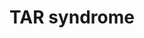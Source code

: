 ---
annotations:
- id: DOID:4
  type: Disease Ontology
  value: disease
- id: PW:0000013
  parent: disease pathway
  type: Pathway Ontology
  value: disease pathway
authors:
- Ewoud
- Jmillanacosta
- Fehrhart
description: 'The TAR syndrome (Thrombocytopenia with Absent Radius) is a rare genetic
  disorder caused by a deletion on the chromosome 1 (GRCh37: chr1:145,394,955-145,807,817
  according to Kirov et al. 2014 10.1016/j.biopsych.2013.07.022). The most notable
  symptoms are the absence of the radius bone, reduced platelet count and cardiac
  defects. Additionally, patients have an increased susceptibility for psychiatric
  disorders. '
last-edited: 2023-07-27
organisms:
- Homo sapiens
redirect_from:
- /index.php/Pathway:WP5362
- /instance/WP5362
- /instance/WP5362_r127046
revision: r127046
schema-jsonld:
- '@context': https://schema.org/
  '@id': https://wikipathways.github.io/pathways/WP5362.html
  '@type': Dataset
  creator:
    '@type': Organization
    name: WikiPathways
  description: 'The TAR syndrome (Thrombocytopenia with Absent Radius) is a rare genetic
    disorder caused by a deletion on the chromosome 1 (GRCh37: chr1:145,394,955-145,807,817
    according to Kirov et al. 2014 10.1016/j.biopsych.2013.07.022). The most notable
    symptoms are the absence of the radius bone, reduced platelet count and cardiac
    defects. Additionally, patients have an increased susceptibility for psychiatric
    disorders. '
  keywords:
  - AKAP10
  - ANKRD34A
  - ANKRD35
  - BCL2L13
  - BMP
  - BRF1
  - CCAR2
  - CD160
  - CD247
  - CD3
  - CFTR
  - CLCN3
  - CXCR4
  - Collagen
  - DDIT4
  - DNA
  - DNM1
  - EGFR
  - EIF4A3
  - FARP2
  - FLT3
  - FURIN
  - GNRHR2
  - GPR89A
  - HAMP
  - HDAC2
  - HJV
  - HLA-A
  - HLA-B
  - HLA-C
  - HLA-E
  - HLA-F
  - HLA-G
  - IFNG
  - ITGA10
  - ITGB1
  - Interferon Type I (Î±/Î²/Î´...)
  - LCK
  - LIX1L
  - MAGOH
  - MET
  - MITD1
  - MTA1
  - NFKB1
  - NUDT17
  - PDZK1
  - PDZK1IP1
  - PEX11B
  - PEX19
  - PI3K
  - PIAS3
  - POLR3C
  - POLR3F
  - POLR3G
  - POLR3GL
  - PYM1
  - RBCK1
  - RBM8A
  - RNA
  - RNF115
  - SIRT1
  - SLC22A12
  - SLC22A4
  - SLC34A3
  - SLC9A3R1
  - SLK
  - STAT3
  - SUMO2
  - TBP
  - TNFRSF14
  - TXN
  - TXNIP
  - UBE2I
  - ZFHX3
  - mTORC1
  license: CC0
  name: TAR syndrome
seo: CreativeWork
title: TAR syndrome
wpid: WP5362
---